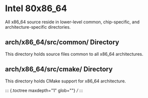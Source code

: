 Intel 80x86\_64
===============

All x86\_64 source reside in lower-level common, chip-specific, and
architecture-specific directories.

arch/x86\_64/src/common/ Directory
----------------------------------

This directory holds source files common to all x86\_64 architectures.

arch/x86\_64/src/cmake/ Directory
---------------------------------

This directory holds CMake support for x86\_64 architecture.

::: {.toctree maxdepth="1" glob=""}
*/*
:::
